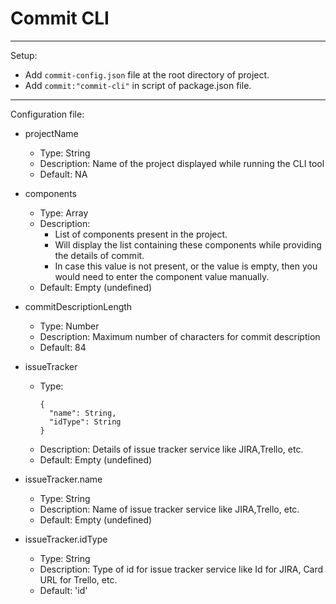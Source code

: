 # Commit CLI

---

Setup:

- Add `commit-config.json` file at the root directory of project.
- Add `commit:"commit-cli"` in script of package.json file.

---

Configuration file:

- projectName

  - Type: String
  - Description: Name of the project displayed while running the CLI tool
  - Default: NA

- components

  - Type: Array<String>
  - Description:
    - List of components present in the project.
    - Will display the list containing these components while providing the details of commit.
    - In case this value is not present, or the value is empty, then you would need to enter the component value manually.
  - Default: Empty (undefined)

- commitDescriptionLength

  - Type: Number
  - Description: Maximum number of characters for commit description
  - Default: 84

- issueTracker

  - Type:
    ```metadata json
    {
      "name": String,
      "idType": String
    }
    ```
  - Description: Details of issue tracker service like JIRA,Trello, etc.
  - Default: Empty (undefined)

- issueTracker.name

  - Type: String
  - Description: Name of issue tracker service like JIRA,Trello, etc.
  - Default: Empty (undefined)

- issueTracker.idType
  - Type: String
  - Description: Type of id for issue tracker service like Id for JIRA, Card URL for Trello, etc.
  - Default: 'id'
